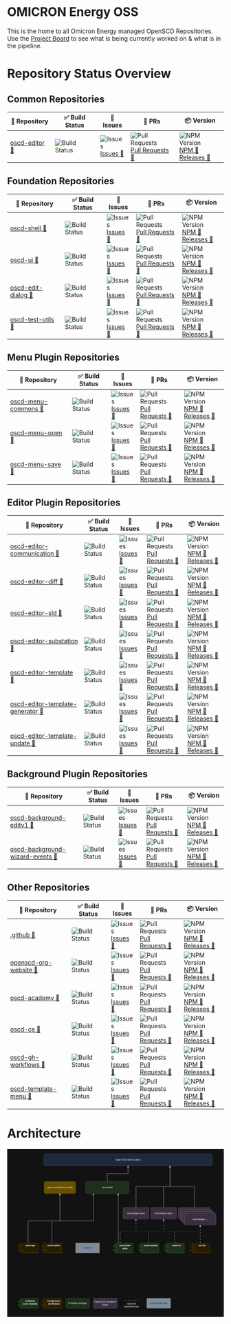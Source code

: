 # OMICRON Energy OSS

This is the home to all Omicron Energy managed OpenSCD Repositories.
Use the [Project Board](https://github.com/orgs/OMICRONEnergyOSS/projects/2) to see what is being currently worked on & what is in the pipeline.

# Repository Status Overview

    
## Common Repositories
  | 📘 Repository | ✅ Build Status | 🐛 Issues | 🔁 PRs | 📦 Version |
  |-------------|----------------|----------------|--------|--------|
| <a href="https://github.com/OMICRONEnergyOSS/oscd-editor" target="_blank" rel="noopener">oscd-editor 🔗</a> | ![Build Status](https://img.shields.io/github/actions/workflow/status/OMICRONEnergyOSS/oscd-editor/test.yml?branch=main) | ![Issues](https://img.shields.io/github/issues/OMICRONEnergyOSS/oscd-editor)<br>[Issues 🔗](https://github.com/OMICRONEnergyOSS/oscd-editor/issues/) | ![Pull Requests](https://img.shields.io/github/issues-pr/OMICRONEnergyOSS/oscd-editor)<br>[Pull Requests 🔗](https://github.com/OMICRONEnergyOSS/oscd-editor/pulls/) | ![NPM Version](https://img.shields.io/npm/v/@omicronenergy/oscd-editor)<br>[NPM 🔗](https://www.npmjs.com/package/@omicronenergy/oscd-editor?activeTab=versions)<br>[Releases 🔗](https://github.com/OMICRONEnergyOSS/oscd-editor/releases) | 

    
## Foundation Repositories
  | 📘 Repository | ✅ Build Status | 🐛 Issues | 🔁 PRs | 📦 Version |
  |-------------|----------------|----------------|--------|--------|
| <a href="https://github.com/OMICRONEnergyOSS/oscd-shell" target="_blank" rel="noopener">oscd-shell 🔗</a> | ![Build Status](https://img.shields.io/github/actions/workflow/status/OMICRONEnergyOSS/oscd-shell/test.yml?branch=main) | ![Issues](https://img.shields.io/github/issues/OMICRONEnergyOSS/oscd-shell)<br>[Issues 🔗](https://github.com/OMICRONEnergyOSS/oscd-shell/issues/) | ![Pull Requests](https://img.shields.io/github/issues-pr/OMICRONEnergyOSS/oscd-shell)<br>[Pull Requests 🔗](https://github.com/OMICRONEnergyOSS/oscd-shell/pulls/) | ![NPM Version](https://img.shields.io/npm/v/@omicronenergy/oscd-shell)<br>[NPM 🔗](https://www.npmjs.com/package/@omicronenergy/oscd-shell?activeTab=versions)<br>[Releases 🔗](https://github.com/OMICRONEnergyOSS/oscd-shell/releases) | 
| <a href="https://github.com/OMICRONEnergyOSS/oscd-ui" target="_blank" rel="noopener">oscd-ui 🔗</a> | ![Build Status](https://img.shields.io/github/actions/workflow/status/OMICRONEnergyOSS/oscd-ui/test.yml?branch=main) | ![Issues](https://img.shields.io/github/issues/OMICRONEnergyOSS/oscd-ui)<br>[Issues 🔗](https://github.com/OMICRONEnergyOSS/oscd-ui/issues/) | ![Pull Requests](https://img.shields.io/github/issues-pr/OMICRONEnergyOSS/oscd-ui)<br>[Pull Requests 🔗](https://github.com/OMICRONEnergyOSS/oscd-ui/pulls/) | ![NPM Version](https://img.shields.io/npm/v/@omicronenergy/oscd-ui)<br>[NPM 🔗](https://www.npmjs.com/package/@omicronenergy/oscd-ui?activeTab=versions)<br>[Releases 🔗](https://github.com/OMICRONEnergyOSS/oscd-ui/releases) | 
| <a href="https://github.com/OMICRONEnergyOSS/oscd-edit-dialog" target="_blank" rel="noopener">oscd-edit-dialog 🔗</a> | ![Build Status](https://img.shields.io/github/actions/workflow/status/OMICRONEnergyOSS/oscd-edit-dialog/test.yml?branch=main) | ![Issues](https://img.shields.io/github/issues/OMICRONEnergyOSS/oscd-edit-dialog)<br>[Issues 🔗](https://github.com/OMICRONEnergyOSS/oscd-edit-dialog/issues/) | ![Pull Requests](https://img.shields.io/github/issues-pr/OMICRONEnergyOSS/oscd-edit-dialog)<br>[Pull Requests 🔗](https://github.com/OMICRONEnergyOSS/oscd-edit-dialog/pulls/) | ![NPM Version](https://img.shields.io/npm/v/@omicronenergy/oscd-edit-dialog)<br>[NPM 🔗](https://www.npmjs.com/package/@omicronenergy/oscd-edit-dialog?activeTab=versions)<br>[Releases 🔗](https://github.com/OMICRONEnergyOSS/oscd-edit-dialog/releases) | 
| <a href="https://github.com/OMICRONEnergyOSS/oscd-test-utils" target="_blank" rel="noopener">oscd-test-utils 🔗</a> | ![Build Status](https://img.shields.io/github/actions/workflow/status/OMICRONEnergyOSS/oscd-test-utils/test.yml?branch=main) | ![Issues](https://img.shields.io/github/issues/OMICRONEnergyOSS/oscd-test-utils)<br>[Issues 🔗](https://github.com/OMICRONEnergyOSS/oscd-test-utils/issues/) | ![Pull Requests](https://img.shields.io/github/issues-pr/OMICRONEnergyOSS/oscd-test-utils)<br>[Pull Requests 🔗](https://github.com/OMICRONEnergyOSS/oscd-test-utils/pulls/) | ![NPM Version](https://img.shields.io/npm/v/@omicronenergy/oscd-test-utils)<br>[NPM 🔗](https://www.npmjs.com/package/@omicronenergy/oscd-test-utils?activeTab=versions)<br>[Releases 🔗](https://github.com/OMICRONEnergyOSS/oscd-test-utils/releases) | 

    
## Menu Plugin Repositories
  | 📘 Repository | ✅ Build Status | 🐛 Issues | 🔁 PRs | 📦 Version |
  |-------------|----------------|----------------|--------|--------|
| <a href="https://github.com/OMICRONEnergyOSS/oscd-menu-commons" target="_blank" rel="noopener">oscd-menu-commons 🔗</a> | ![Build Status](https://img.shields.io/github/actions/workflow/status/OMICRONEnergyOSS/oscd-menu-commons/test.yml?branch=main) | ![Issues](https://img.shields.io/github/issues/OMICRONEnergyOSS/oscd-menu-commons)<br>[Issues 🔗](https://github.com/OMICRONEnergyOSS/oscd-menu-commons/issues/) | ![Pull Requests](https://img.shields.io/github/issues-pr/OMICRONEnergyOSS/oscd-menu-commons)<br>[Pull Requests 🔗](https://github.com/OMICRONEnergyOSS/oscd-menu-commons/pulls/) | ![NPM Version](https://img.shields.io/npm/v/@omicronenergy/oscd-menu-commons)<br>[NPM 🔗](https://www.npmjs.com/package/@omicronenergy/oscd-menu-commons?activeTab=versions)<br>[Releases 🔗](https://github.com/OMICRONEnergyOSS/oscd-menu-commons/releases) | 
| <a href="https://github.com/OMICRONEnergyOSS/oscd-menu-open" target="_blank" rel="noopener">oscd-menu-open 🔗</a> | ![Build Status](https://img.shields.io/github/actions/workflow/status/OMICRONEnergyOSS/oscd-menu-open/test.yml?branch=main) | ![Issues](https://img.shields.io/github/issues/OMICRONEnergyOSS/oscd-menu-open)<br>[Issues 🔗](https://github.com/OMICRONEnergyOSS/oscd-menu-open/issues/) | ![Pull Requests](https://img.shields.io/github/issues-pr/OMICRONEnergyOSS/oscd-menu-open)<br>[Pull Requests 🔗](https://github.com/OMICRONEnergyOSS/oscd-menu-open/pulls/) | ![NPM Version](https://img.shields.io/npm/v/@omicronenergy/oscd-menu-open)<br>[NPM 🔗](https://www.npmjs.com/package/@omicronenergy/oscd-menu-open?activeTab=versions)<br>[Releases 🔗](https://github.com/OMICRONEnergyOSS/oscd-menu-open/releases) | 
| <a href="https://github.com/OMICRONEnergyOSS/oscd-menu-save" target="_blank" rel="noopener">oscd-menu-save 🔗</a> | ![Build Status](https://img.shields.io/github/actions/workflow/status/OMICRONEnergyOSS/oscd-menu-save/test.yml?branch=main) | ![Issues](https://img.shields.io/github/issues/OMICRONEnergyOSS/oscd-menu-save)<br>[Issues 🔗](https://github.com/OMICRONEnergyOSS/oscd-menu-save/issues/) | ![Pull Requests](https://img.shields.io/github/issues-pr/OMICRONEnergyOSS/oscd-menu-save)<br>[Pull Requests 🔗](https://github.com/OMICRONEnergyOSS/oscd-menu-save/pulls/) | ![NPM Version](https://img.shields.io/npm/v/@omicronenergy/oscd-menu-save)<br>[NPM 🔗](https://www.npmjs.com/package/@omicronenergy/oscd-menu-save?activeTab=versions)<br>[Releases 🔗](https://github.com/OMICRONEnergyOSS/oscd-menu-save/releases) | 

    
## Editor Plugin Repositories
  | 📘 Repository | ✅ Build Status | 🐛 Issues | 🔁 PRs | 📦 Version |
  |-------------|----------------|----------------|--------|--------|
| <a href="https://github.com/OMICRONEnergyOSS/oscd-editor-communication" target="_blank" rel="noopener">oscd-editor-communication 🔗</a> | ![Build Status](https://img.shields.io/github/actions/workflow/status/OMICRONEnergyOSS/oscd-editor-communication/test.yml?branch=main) | ![Issues](https://img.shields.io/github/issues/OMICRONEnergyOSS/oscd-editor-communication)<br>[Issues 🔗](https://github.com/OMICRONEnergyOSS/oscd-editor-communication/issues/) | ![Pull Requests](https://img.shields.io/github/issues-pr/OMICRONEnergyOSS/oscd-editor-communication)<br>[Pull Requests 🔗](https://github.com/OMICRONEnergyOSS/oscd-editor-communication/pulls/) | ![NPM Version](https://img.shields.io/npm/v/@omicronenergy/oscd-editor-communication)<br>[NPM 🔗](https://www.npmjs.com/package/@omicronenergy/oscd-editor-communication?activeTab=versions)<br>[Releases 🔗](https://github.com/OMICRONEnergyOSS/oscd-editor-communication/releases) | 
| <a href="https://github.com/OMICRONEnergyOSS/oscd-editor-diff" target="_blank" rel="noopener">oscd-editor-diff 🔗</a> | ![Build Status](https://img.shields.io/github/actions/workflow/status/OMICRONEnergyOSS/oscd-editor-diff/test.yml?branch=main) | ![Issues](https://img.shields.io/github/issues/OMICRONEnergyOSS/oscd-editor-diff)<br>[Issues 🔗](https://github.com/OMICRONEnergyOSS/oscd-editor-diff/issues/) | ![Pull Requests](https://img.shields.io/github/issues-pr/OMICRONEnergyOSS/oscd-editor-diff)<br>[Pull Requests 🔗](https://github.com/OMICRONEnergyOSS/oscd-editor-diff/pulls/) | ![NPM Version](https://img.shields.io/npm/v/@omicronenergy/oscd-editor-diff)<br>[NPM 🔗](https://www.npmjs.com/package/@omicronenergy/oscd-editor-diff?activeTab=versions)<br>[Releases 🔗](https://github.com/OMICRONEnergyOSS/oscd-editor-diff/releases) | 
| <a href="https://github.com/OMICRONEnergyOSS/oscd-editor-sld" target="_blank" rel="noopener">oscd-editor-sld 🔗</a> | ![Build Status](https://img.shields.io/github/actions/workflow/status/OMICRONEnergyOSS/oscd-editor-sld/test.yml?branch=main) | ![Issues](https://img.shields.io/github/issues/OMICRONEnergyOSS/oscd-editor-sld)<br>[Issues 🔗](https://github.com/OMICRONEnergyOSS/oscd-editor-sld/issues/) | ![Pull Requests](https://img.shields.io/github/issues-pr/OMICRONEnergyOSS/oscd-editor-sld)<br>[Pull Requests 🔗](https://github.com/OMICRONEnergyOSS/oscd-editor-sld/pulls/) | ![NPM Version](https://img.shields.io/npm/v/@omicronenergy/oscd-editor-sld)<br>[NPM 🔗](https://www.npmjs.com/package/@omicronenergy/oscd-editor-sld?activeTab=versions)<br>[Releases 🔗](https://github.com/OMICRONEnergyOSS/oscd-editor-sld/releases) | 
| <a href="https://github.com/OMICRONEnergyOSS/oscd-editor-substation" target="_blank" rel="noopener">oscd-editor-substation 🔗</a> | ![Build Status](https://img.shields.io/github/actions/workflow/status/OMICRONEnergyOSS/oscd-editor-substation/test.yml?branch=main) | ![Issues](https://img.shields.io/github/issues/OMICRONEnergyOSS/oscd-editor-substation)<br>[Issues 🔗](https://github.com/OMICRONEnergyOSS/oscd-editor-substation/issues/) | ![Pull Requests](https://img.shields.io/github/issues-pr/OMICRONEnergyOSS/oscd-editor-substation)<br>[Pull Requests 🔗](https://github.com/OMICRONEnergyOSS/oscd-editor-substation/pulls/) | ![NPM Version](https://img.shields.io/npm/v/@omicronenergy/oscd-editor-substation)<br>[NPM 🔗](https://www.npmjs.com/package/@omicronenergy/oscd-editor-substation?activeTab=versions)<br>[Releases 🔗](https://github.com/OMICRONEnergyOSS/oscd-editor-substation/releases) | 
| <a href="https://github.com/OMICRONEnergyOSS/oscd-editor-template" target="_blank" rel="noopener">oscd-editor-template 🔗</a> | ![Build Status](https://img.shields.io/github/actions/workflow/status/OMICRONEnergyOSS/oscd-editor-template/test.yml?branch=main) | ![Issues](https://img.shields.io/github/issues/OMICRONEnergyOSS/oscd-editor-template)<br>[Issues 🔗](https://github.com/OMICRONEnergyOSS/oscd-editor-template/issues/) | ![Pull Requests](https://img.shields.io/github/issues-pr/OMICRONEnergyOSS/oscd-editor-template)<br>[Pull Requests 🔗](https://github.com/OMICRONEnergyOSS/oscd-editor-template/pulls/) | ![NPM Version](https://img.shields.io/npm/v/@omicronenergy/oscd-editor-template)<br>[NPM 🔗](https://www.npmjs.com/package/@omicronenergy/oscd-editor-template?activeTab=versions)<br>[Releases 🔗](https://github.com/OMICRONEnergyOSS/oscd-editor-template/releases) | 
| <a href="https://github.com/OMICRONEnergyOSS/oscd-editor-template-generator" target="_blank" rel="noopener">oscd-editor-template-generator 🔗</a> | ![Build Status](https://img.shields.io/github/actions/workflow/status/OMICRONEnergyOSS/oscd-editor-template-generator/test.yml?branch=main) | ![Issues](https://img.shields.io/github/issues/OMICRONEnergyOSS/oscd-editor-template-generator)<br>[Issues 🔗](https://github.com/OMICRONEnergyOSS/oscd-editor-template-generator/issues/) | ![Pull Requests](https://img.shields.io/github/issues-pr/OMICRONEnergyOSS/oscd-editor-template-generator)<br>[Pull Requests 🔗](https://github.com/OMICRONEnergyOSS/oscd-editor-template-generator/pulls/) | ![NPM Version](https://img.shields.io/npm/v/@omicronenergy/oscd-editor-template-generator)<br>[NPM 🔗](https://www.npmjs.com/package/@omicronenergy/oscd-editor-template-generator?activeTab=versions)<br>[Releases 🔗](https://github.com/OMICRONEnergyOSS/oscd-editor-template-generator/releases) | 
| <a href="https://github.com/OMICRONEnergyOSS/oscd-editor-template-update" target="_blank" rel="noopener">oscd-editor-template-update 🔗</a> | ![Build Status](https://img.shields.io/github/actions/workflow/status/OMICRONEnergyOSS/oscd-editor-template-update/test.yml?branch=main) | ![Issues](https://img.shields.io/github/issues/OMICRONEnergyOSS/oscd-editor-template-update)<br>[Issues 🔗](https://github.com/OMICRONEnergyOSS/oscd-editor-template-update/issues/) | ![Pull Requests](https://img.shields.io/github/issues-pr/OMICRONEnergyOSS/oscd-editor-template-update)<br>[Pull Requests 🔗](https://github.com/OMICRONEnergyOSS/oscd-editor-template-update/pulls/) | ![NPM Version](https://img.shields.io/npm/v/@omicronenergy/oscd-editor-template-update)<br>[NPM 🔗](https://www.npmjs.com/package/@omicronenergy/oscd-editor-template-update?activeTab=versions)<br>[Releases 🔗](https://github.com/OMICRONEnergyOSS/oscd-editor-template-update/releases) | 

    
## Background Plugin Repositories
  | 📘 Repository | ✅ Build Status | 🐛 Issues | 🔁 PRs | 📦 Version |
  |-------------|----------------|----------------|--------|--------|
| <a href="https://github.com/OMICRONEnergyOSS/oscd-background-editv1" target="_blank" rel="noopener">oscd-background-editv1 🔗</a> | ![Build Status](https://img.shields.io/github/actions/workflow/status/OMICRONEnergyOSS/oscd-background-editv1/test.yml?branch=main) | ![Issues](https://img.shields.io/github/issues/OMICRONEnergyOSS/oscd-background-editv1)<br>[Issues 🔗](https://github.com/OMICRONEnergyOSS/oscd-background-editv1/issues/) | ![Pull Requests](https://img.shields.io/github/issues-pr/OMICRONEnergyOSS/oscd-background-editv1)<br>[Pull Requests 🔗](https://github.com/OMICRONEnergyOSS/oscd-background-editv1/pulls/) | ![NPM Version](https://img.shields.io/npm/v/@omicronenergy/oscd-background-editv1)<br>[NPM 🔗](https://www.npmjs.com/package/@omicronenergy/oscd-background-editv1?activeTab=versions)<br>[Releases 🔗](https://github.com/OMICRONEnergyOSS/oscd-background-editv1/releases) | 
| <a href="https://github.com/OMICRONEnergyOSS/oscd-background-wizard-events" target="_blank" rel="noopener">oscd-background-wizard-events 🔗</a> | ![Build Status](https://img.shields.io/github/actions/workflow/status/OMICRONEnergyOSS/oscd-background-wizard-events/test.yml?branch=main) | ![Issues](https://img.shields.io/github/issues/OMICRONEnergyOSS/oscd-background-wizard-events)<br>[Issues 🔗](https://github.com/OMICRONEnergyOSS/oscd-background-wizard-events/issues/) | ![Pull Requests](https://img.shields.io/github/issues-pr/OMICRONEnergyOSS/oscd-background-wizard-events)<br>[Pull Requests 🔗](https://github.com/OMICRONEnergyOSS/oscd-background-wizard-events/pulls/) | ![NPM Version](https://img.shields.io/npm/v/@omicronenergy/oscd-background-wizard-events)<br>[NPM 🔗](https://www.npmjs.com/package/@omicronenergy/oscd-background-wizard-events?activeTab=versions)<br>[Releases 🔗](https://github.com/OMICRONEnergyOSS/oscd-background-wizard-events/releases) | 

    
## Other Repositories
  | 📘 Repository | ✅ Build Status | 🐛 Issues | 🔁 PRs | 📦 Version |
  |-------------|----------------|----------------|--------|--------|
| <a href="https://github.com/OMICRONEnergyOSS/.github" target="_blank" rel="noopener">.github 🔗</a> | ![Build Status](https://img.shields.io/github/actions/workflow/status/OMICRONEnergyOSS/.github/test.yml?branch=main) | ![Issues](https://img.shields.io/github/issues/OMICRONEnergyOSS/.github)<br>[Issues 🔗](https://github.com/OMICRONEnergyOSS/.github/issues/) | ![Pull Requests](https://img.shields.io/github/issues-pr/OMICRONEnergyOSS/.github)<br>[Pull Requests 🔗](https://github.com/OMICRONEnergyOSS/.github/pulls/) | ![NPM Version](https://img.shields.io/npm/v/@omicronenergy/.github)<br>[NPM 🔗](https://www.npmjs.com/package/@omicronenergy/.github?activeTab=versions)<br>[Releases 🔗](https://github.com/OMICRONEnergyOSS/.github/releases) | 
| <a href="https://github.com/OMICRONEnergyOSS/openscd-org-website" target="_blank" rel="noopener">openscd-org-website 🔗</a> | ![Build Status](https://img.shields.io/github/actions/workflow/status/OMICRONEnergyOSS/openscd-org-website/test.yml?branch=main) | ![Issues](https://img.shields.io/github/issues/OMICRONEnergyOSS/openscd-org-website)<br>[Issues 🔗](https://github.com/OMICRONEnergyOSS/openscd-org-website/issues/) | ![Pull Requests](https://img.shields.io/github/issues-pr/OMICRONEnergyOSS/openscd-org-website)<br>[Pull Requests 🔗](https://github.com/OMICRONEnergyOSS/openscd-org-website/pulls/) | ![NPM Version](https://img.shields.io/npm/v/@omicronenergy/openscd-org-website)<br>[NPM 🔗](https://www.npmjs.com/package/@omicronenergy/openscd-org-website?activeTab=versions)<br>[Releases 🔗](https://github.com/OMICRONEnergyOSS/openscd-org-website/releases) | 
| <a href="https://github.com/OMICRONEnergyOSS/oscd-academy" target="_blank" rel="noopener">oscd-academy 🔗</a> | ![Build Status](https://img.shields.io/github/actions/workflow/status/OMICRONEnergyOSS/oscd-academy/test.yml?branch=main) | ![Issues](https://img.shields.io/github/issues/OMICRONEnergyOSS/oscd-academy)<br>[Issues 🔗](https://github.com/OMICRONEnergyOSS/oscd-academy/issues/) | ![Pull Requests](https://img.shields.io/github/issues-pr/OMICRONEnergyOSS/oscd-academy)<br>[Pull Requests 🔗](https://github.com/OMICRONEnergyOSS/oscd-academy/pulls/) | ![NPM Version](https://img.shields.io/npm/v/@omicronenergy/oscd-academy)<br>[NPM 🔗](https://www.npmjs.com/package/@omicronenergy/oscd-academy?activeTab=versions)<br>[Releases 🔗](https://github.com/OMICRONEnergyOSS/oscd-academy/releases) | 
| <a href="https://github.com/OMICRONEnergyOSS/oscd-ce" target="_blank" rel="noopener">oscd-ce 🔗</a> | ![Build Status](https://img.shields.io/github/actions/workflow/status/OMICRONEnergyOSS/oscd-ce/test.yml?branch=main) | ![Issues](https://img.shields.io/github/issues/OMICRONEnergyOSS/oscd-ce)<br>[Issues 🔗](https://github.com/OMICRONEnergyOSS/oscd-ce/issues/) | ![Pull Requests](https://img.shields.io/github/issues-pr/OMICRONEnergyOSS/oscd-ce)<br>[Pull Requests 🔗](https://github.com/OMICRONEnergyOSS/oscd-ce/pulls/) | ![NPM Version](https://img.shields.io/npm/v/@omicronenergy/oscd-ce)<br>[NPM 🔗](https://www.npmjs.com/package/@omicronenergy/oscd-ce?activeTab=versions)<br>[Releases 🔗](https://github.com/OMICRONEnergyOSS/oscd-ce/releases) | 
| <a href="https://github.com/OMICRONEnergyOSS/oscd-gh-workflows" target="_blank" rel="noopener">oscd-gh-workflows 🔗</a> | ![Build Status](https://img.shields.io/github/actions/workflow/status/OMICRONEnergyOSS/oscd-gh-workflows/test.yml?branch=main) | ![Issues](https://img.shields.io/github/issues/OMICRONEnergyOSS/oscd-gh-workflows)<br>[Issues 🔗](https://github.com/OMICRONEnergyOSS/oscd-gh-workflows/issues/) | ![Pull Requests](https://img.shields.io/github/issues-pr/OMICRONEnergyOSS/oscd-gh-workflows)<br>[Pull Requests 🔗](https://github.com/OMICRONEnergyOSS/oscd-gh-workflows/pulls/) | ![NPM Version](https://img.shields.io/npm/v/@omicronenergy/oscd-gh-workflows)<br>[NPM 🔗](https://www.npmjs.com/package/@omicronenergy/oscd-gh-workflows?activeTab=versions)<br>[Releases 🔗](https://github.com/OMICRONEnergyOSS/oscd-gh-workflows/releases) | 
| <a href="https://github.com/OMICRONEnergyOSS/oscd-template-menu" target="_blank" rel="noopener">oscd-template-menu 🔗</a> | ![Build Status](https://img.shields.io/github/actions/workflow/status/OMICRONEnergyOSS/oscd-template-menu/test.yml?branch=main) | ![Issues](https://img.shields.io/github/issues/OMICRONEnergyOSS/oscd-template-menu)<br>[Issues 🔗](https://github.com/OMICRONEnergyOSS/oscd-template-menu/issues/) | ![Pull Requests](https://img.shields.io/github/issues-pr/OMICRONEnergyOSS/oscd-template-menu)<br>[Pull Requests 🔗](https://github.com/OMICRONEnergyOSS/oscd-template-menu/pulls/) | ![NPM Version](https://img.shields.io/npm/v/@omicronenergy/oscd-template-menu)<br>[NPM 🔗](https://www.npmjs.com/package/@omicronenergy/oscd-template-menu?activeTab=versions)<br>[Releases 🔗](https://github.com/OMICRONEnergyOSS/oscd-template-menu/releases) | 

  

# Architecture

![Architecture](/assets/oscd-arch.png)
